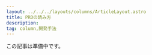 ```yaml
---
layout: ../../../layouts/columns/ArticleLayout.astro
title: PRDの読み方
description:
tag: column,開発手法
---
```


この記事は準備中です。

